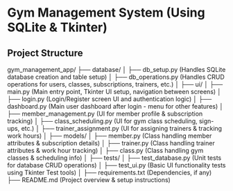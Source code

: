 # Gym Management System (Using SQLite & Tkinter)

## Project Structure

gym_management_app/ 
├── database/ │ 
├── db_setup.py (Handles SQLite database creation and table setup) │ 
├── db_operations.py (Handles CRUD operations for users, classes, subscriptions, trainers, etc.) │ 
├── ui/ │ ├── main.py (Main entry point, Tkinter UI setup, navigation between screens) │ 
├── login.py (Login/Register screen UI and authentication logic) │ 
├── dashboard.py (Main user dashboard after login - menu for other features) │ 
├── member_management.py (UI for member profile & subscription tracking) │ 
├── class_scheduling.py (UI for gym class scheduling, sign-ups, etc.) │ 
├── trainer_assignment.py (UI for assigning trainers & tracking work hours) │ 
├── models/ │ ├── member.py (Class handling member attributes & subscription details) │ 
├── trainer.py (Class handling trainer attributes & work hour tracking) │ 
├── class.py (Class handling gym classes & scheduling info) │ 
├── tests/ │ 
├── test_database.py (Unit tests for database CRUD operations) │ 
├── test_ui.py (Basic UI functionality tests using Tkinter Test tools) │ 
├── requirements.txt (Dependencies, if any) 
├── README.md (Project overview & setup instructions)